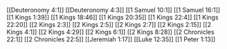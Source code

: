 [[Deuteronomy 4:1]]
[[Deuteronomy 4:3]]
[[1 Samuel 10:1]]
[[1 Samuel 16:1]]
[[1 Kings 1:39]]
[[1 Kings 18:46]]
[[1 Kings 20:35]]
[[1 Kings 22:4]]
[[1 Kings 22:20]]
[[2 Kings 2:3]]
[[2 Kings 2:5]]
[[2 Kings 2:7]]
[[2 Kings 2:15]]
[[2 Kings 4:1]]
[[2 Kings 4:29]]
[[2 Kings 6:1]]
[[2 Kings 8:28]]
[[2 Chronicles 22:1]]
[[2 Chronicles 22:5]]
[[Jeremiah 1:17]]
[[Luke 12:35]]
[[1 Peter 1:13]]
